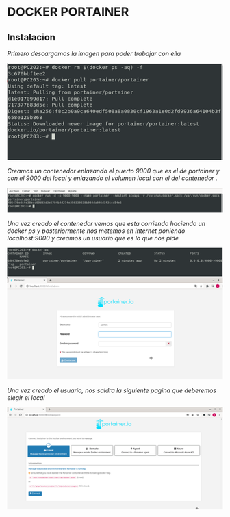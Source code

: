 # DOCKER PORTAINER

## Instalacion
*Primero descargamos la imagen para poder trabajar con ella*

   <img src=/capturas/instalacion.png with=150px>

*Creamos un contenedor enlazando el puerto 9000 que es el de portainer y con el 9000 del local y enlazando el volumen local con el del contenedor      .*

   <img src=/capturas/captura2.png width=600px>


*Una vez creado el contenedor vemos que esta corriendo haciendo un docker ps y posteriormente nos metemos en internet poniendo localhost:9000 y       creamos un usuario que es lo que nos pide*

   <img src=/capturas/captura3.png width=600px>


   <img src=/capturas/captura4.png width=600px>

*Una vez creado el usuario, nos saldra la siguiente pagina que deberemos       elegir el local*
  
   <img src=/capturas/captura5.png width=600px>
